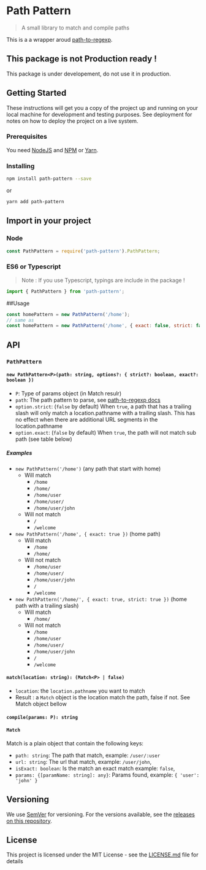 # Path Pattern
> A small library to match and compile paths

This is a a wrapper aroud [path-to-regexp](https://github.com/pillarjs/path-to-regexp).

## This package is not Production ready !

This package is under developement, do not use it in production. 

## Getting Started

These instructions will get you a copy of the project up and running on your local machine for development and testing purposes. See deployment for notes on how to deploy the project on a live system.

### Prerequisites

You need [NodeJS](https://nodejs.org/en/) and [NPM](https://www.npmjs.com/) or [Yarn](https://yarnpkg.com/en/).

### Installing

```bash
npm install path-pattern --save
```

or

```bash
yarn add path-pattern
```

## Import in your project

### Node

```js
const PathPattern = require('path-pattern').PathPattern;
```

### ES6 or Typescript

> Note : If you use Typescript, typings are include in the package !

```js
import { PathPattern } from 'path-pattern';
```

##Usage

```js
const homePattern = new PathPattern('/home');
// same as
const homePattern = new PathPattern('/home', { exact: false, strict: false });
```

## API

### `PathPattern`

#### `new PathPattern<P>(path: string, options?: { strict?: boolean, exact?: boolean })`

- `P`: Type of params object (in Match resulr)
- `path`: The path pattern to parse, see [path-to-regexp docs](https://github.com/pillarjs/path-to-regexp)
- `option.strict`: (`false` by default) When `true`, a path that has a trailing slash will only match a location.pathname with a trailing slash. This has no effect when there are additional URL segments in the location.pathname
- `option.exact`: (`false` by default) When `true`, the path will not match sub path (see table below)

##### Examples

- `new PathPattern('/home')` (any path that start with home)
  - Will match
    - `/home`
    - `/home/`
    - `/home/user`
    - `/home/user/`
    - `/home/user/john`
  - Will not match
    - `/`
    - `/welcome`
- `new PathPattern('/home', { exact: true })` (home path)
  - Will match
    - `/home`
    - `/home/`
  - Will not match
    - `/home/user`
    - `/home/user/`
    - `/home/user/john`
    - `/`
    - `/welcome`
- `new PathPattern('/home/', { exact: true, strict: true })` (home path with a trailing slash)
  - Will match
    - `/home/`
  - Will not match
    - `/home`
    - `/home/user`
    - `/home/user/`
    - `/home/user/john`
    - `/`
    - `/welcome`

#### `match(location: string): (Match<P> | false)`

- `location`: the `location.pathname` you want to match
- Result : a `Match` object is the location match the path, false if not. See Match object bellow

#### `compile(params: P): string`

#### `Match`

Match is a plain object that contain the following keys:   
- `path: string`: The path that match, example: `/user/:user`
- `url: string`: The url that match, example: `/user/john`,
- `isExact: boolean`: Is the match an exact match example: `false`,
- `params: {[paramName: string]: any}`: Params found, example: `{ 'user': 'john' }`

## Versioning

We use [SemVer](http://semver.org/) for versioning. For the versions available, see the [releases on this repository](https://github.com/Realytics/path-pattern/releases). 

## License

This project is licensed under the MIT License - see the [LICENSE.md](LICENSE.md) file for details